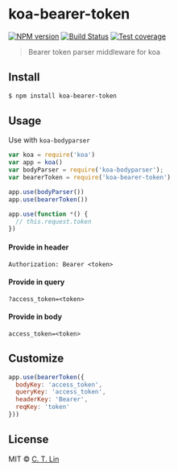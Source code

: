 # koa-bearer-token

[![NPM version][npm-image]][npm-url]
[![Build Status][travis-image]][travis-url]
[![Test coverage][coveralls-image]][coveralls-url]

> Bearer token parser middleware for koa

## Install

```sh
$ npm install koa-bearer-token
```

## Usage

Use with `koa-bodyparser`

```js
var koa = require('koa')
var app = koa()
var bodyParser = require('koa-bodyparser');
var bearerToken = require('koa-bearer-token')

app.use(bodyParser())
app.use(bearerToken())

app.use(function *() {
  // this.request.token
})
```

#### Provide in header

`Authorization: Bearer <token>`

#### Provide in query

`?access_token=<token>`

#### Provide in body

`access_token=<token>`

## Customize

```js
app.use(bearerToken({
  bodyKey: 'access_token',
  queryKey: 'access_token',
  headerKey: 'Bearer',
  reqKey: 'token'
}))
```

## License
MIT © [C. T. Lin](https://github.com/chentsulin)

[npm-image]: https://img.shields.io/npm/v/koa-bearer-token.svg?style=flat-square
[npm-url]: https://npmjs.org/package/koa-bearer-token
[travis-image]: https://travis-ci.org/chentsulin/koa-bearer-token.svg
[travis-url]: https://travis-ci.org/chentsulin/koa-bearer-token
[coveralls-image]: https://img.shields.io/coveralls/chentsulin/koa-bearer-token.svg?style=flat-square
[coveralls-url]: https://coveralls.io/r/chentsulin/koa-bearer-token
